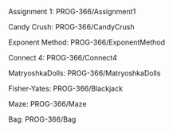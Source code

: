 Assignment 1: PROG-366/Assignment1

Candy Crush: PROG-366/CandyCrush

Exponent Method: PROG-366/ExponentMethod

Connect 4: PROG-366/Connect4

MatryoshkaDolls: PROG-366/MatryoshkaDolls

Fisher-Yates: PROG-366/Blackjack

Maze: PROG-366/Maze

Bag: PROG-366/Bag

